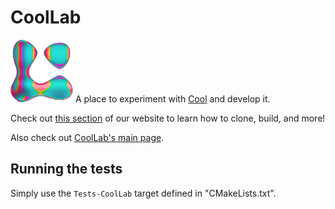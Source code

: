 # CoolLab

<img alt="logo" src="./res/logo.png" width = 100px> A place to experiment with [Cool](https://coollibs.github.io/) and develop it. 

Check out [this section](https://coollibs.github.io/cool/building) of our website to learn how to clone, build, and more!

Also check out [CoolLab's main page](https://coollibs.github.io/lab).

## Running the tests

Simply use the `Tests-CoolLab` target defined in "CMakeLists.txt".
